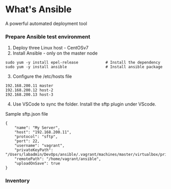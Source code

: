 # What's Ansible

A powerful automated deployment tool

### Prepare Ansible test environment

1. Deploy three Linux host - CentOSv7
2. Install Ansible - only on the master node

```
sudo yum -y install epel-release            # Install the dependency
sudo yum -y install ansible                 # Install ansible package
```
3. Configure the /etc/hosts file 

```
192.168.200.11 master
192.168.200.12 host-2
192.168.200.13 host-3
```

4. Use VSCode to sync the folder. Install the sftp plugin under VScode. 

Sample sftp.json file

```
{
    "name": "My Server",
    "host": "192.168.200.11",
    "protocol": "sftp",
    "port": 22,
    "username": "vagrant",
    "privateKeyPath": "/Users/labadmin/DevOps/ansible/.vagrant/machines/master/virtualbox/private_key",
    "remotePath": "/home/vagrant/ansible",
    "uploadOnSave": true
}

```


### Inventory 

